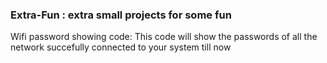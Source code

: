 ### Extra-Fun : extra small projects for some fun

Wifi password showing code: This code will show the passwords of all the network succefully connected to your system till now
